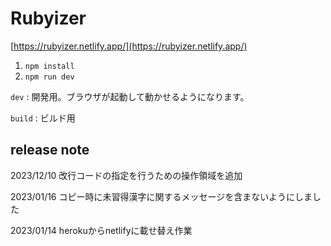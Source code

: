 # Rubyizer
[https://rubyizer.netlify.app/](https://rubyizer.netlify.app/)

1. `npm install`
2. `npm run dev`

`dev` : 開発用。ブラウザが起動して動かせるようになります。

`build` : ビルド用

## release note
2023/12/10 改行コードの指定を行うための操作領域を追加

2023/01/16 コピー時に未習得漢字に関するメッセージを含まないようにしました

2023/01/14 herokuからnetlifyに載せ替え作業